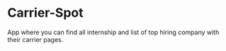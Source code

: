 # Carrier-Spot
App where you can find all internship and list of top hiring company with their carrier pages.
